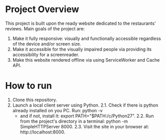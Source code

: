 # Project Overview

 This project is built upon the ready website dedicated to the restaurants' reviews. Main goals of the project are:
 1. Make it fully responsive: visually and functionally accessible regardless of the device and/or screen size.
 2. Make it accessible for the visually impaired people via providing its accessibility for a screenreader.
 3. Make this website rendered offline via using ServiceWorker and Cache API.
 
# How to run

1. Clone this repository.
2. Launch a local client server using Python.
   2.1. Check if there is python already installed on you PC. Run: python -v
    * and if not, install it: export PATH="$PATH:/c/Python27".
   2.2. Run from the project's directory in a terminal: python -m SimpleHTTPServer 8000.
   2.3. Visit the site in your browser at: http://localhost:8000.





